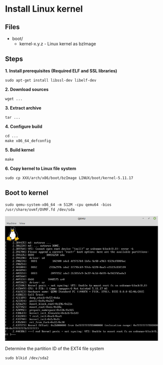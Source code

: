 # Install Linux kernel

## Files
* boot/
  * kernel-x.y.z - Linux kernel as bzImage

## Steps
**1. Install prerequisites (Required ELF and SSL libraries)**
```
sudo apt-get install libssl-dev libelf-dev
```
**2. Download sources**
```
wget ...
```
**3. Extract archive**
```
tar ...
```
**4. Configure build**
```
cd ...
make x86_64_defconfig
```
**5. Build kernel**
```
make
```

**6. Copy kernel to Linux file system**
```
sudo cp XXX/arch/x86/boot/bzImage LINUX/boot/kernel-5.11.17
```

## Boot to kernel
```
sudo qemu-system-x86_64 -m 512M -cpu qemu64 -bios /usr/share/ovmf/OVMF.fd /dev/sda
```

![Kernel no root](kernel_no_root.png)

Determine the partition ID of the EXT4 file system
```
sudo blkid /dev/sda2
```